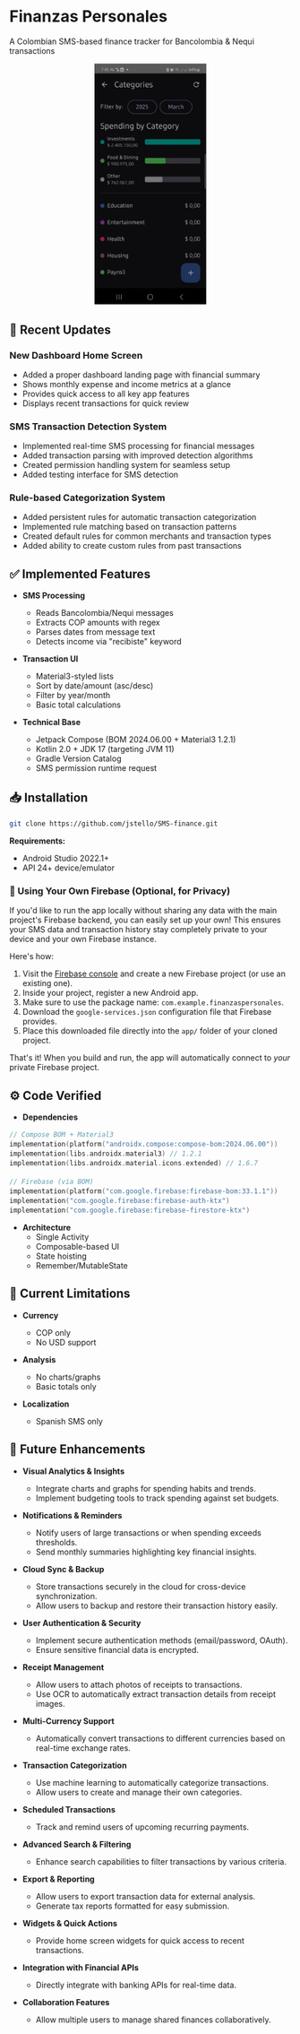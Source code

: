 # Finanzas Personales

A Colombian SMS-based finance tracker for Bancolombia & Nequi transactions

<p align="center">
  <img src="assets/Categorize.gif" alt="Categorize Demo" width="200"/>
</p>


## 🎉 Recent Updates

### New Dashboard Home Screen
- Added a proper dashboard landing page with financial summary
- Shows monthly expense and income metrics at a glance
- Provides quick access to all key app features
- Displays recent transactions for quick review

### SMS Transaction Detection System
- Implemented real-time SMS processing for financial messages
- Added transaction parsing with improved detection algorithms
- Created permission handling system for seamless setup
- Added testing interface for SMS detection

### Rule-based Categorization System
- Added persistent rules for automatic transaction categorization
- Implemented rule matching based on transaction patterns
- Created default rules for common merchants and transaction types
- Added ability to create custom rules from past transactions

## ✅ Implemented Features

- **SMS Processing**
  - Reads Bancolombia/Nequi messages
  - Extracts COP amounts with regex
  - Parses dates from message text
  - Detects income via "recibiste" keyword

- **Transaction UI**
  - Material3-styled lists
  - Sort by date/amount (asc/desc)
  - Filter by year/month
  - Basic total calculations

- **Technical Base**
  - Jetpack Compose (BOM 2024.06.00 + Material3 1.2.1)
  - Kotlin 2.0 + JDK 17 (targeting JVM 11)
  - Gradle Version Catalog
  - SMS permission runtime request

## 📥 Installation

```bash
git clone https://github.com/jstello/SMS-finance.git
```
**Requirements:**
- Android Studio 2022.1+
- API 24+ device/emulator

### 🔧 Using Your Own Firebase (Optional, for Privacy)

If you'd like to run the app locally without sharing any data with the main project's Firebase backend, you can easily set up your own! This ensures your SMS data and transaction history stay completely private to your device and your own Firebase instance.

Here's how:

1.  Visit the [Firebase console](https://console.firebase.google.com/) and create a new Firebase project (or use an existing one).
2.  Inside your project, register a new Android app.
3.  Make sure to use the package name: `com.example.finanzaspersonales`.
4.  Download the `google-services.json` configuration file that Firebase provides.
5.  Place this downloaded file directly into the `app/` folder of your cloned project.

That's it! When you build and run, the app will automatically connect to *your* private Firebase project.

## ⚙️ Code Verified

- **Dependencies**
```kotlin
// Compose BOM + Material3
implementation(platform("androidx.compose:compose-bom:2024.06.00"))
implementation(libs.androidx.material3) // 1.2.1
implementation(libs.androidx.material.icons.extended) // 1.6.7

// Firebase (via BOM)
implementation(platform("com.google.firebase:firebase-bom:33.1.1"))
implementation("com.google.firebase:firebase-auth-ktx")
implementation("com.google.firebase:firebase-firestore-ktx")
```

- **Architecture**
  - Single Activity
  - Composable-based UI
  - State hoisting
  - Remember/MutableState

## 🚧 Current Limitations

- **Currency**
  - COP only
  - No USD support

- **Analysis**
  - No charts/graphs
  - Basic totals only

- **Localization**
  - Spanish SMS only

## 🌟 Future Enhancements

- **Visual Analytics & Insights**
  - Integrate charts and graphs for spending habits and trends.
  - Implement budgeting tools to track spending against set budgets.

- **Notifications & Reminders**
  - Notify users of large transactions or when spending exceeds thresholds.
  - Send monthly summaries highlighting key financial insights.

- **Cloud Sync & Backup**
  - Store transactions securely in the cloud for cross-device synchronization.
  - Allow users to backup and restore their transaction history easily.

- **User Authentication & Security**
  - Implement secure authentication methods (email/password, OAuth).
  - Ensure sensitive financial data is encrypted.

- **Receipt Management**
  - Allow users to attach photos of receipts to transactions.
  - Use OCR to automatically extract transaction details from receipt images.

- **Multi-Currency Support**
  - Automatically convert transactions to different currencies based on real-time exchange rates.

- **Transaction Categorization**
  - Use machine learning to automatically categorize transactions.
  - Allow users to create and manage their own categories.

- **Scheduled Transactions**
  - Track and remind users of upcoming recurring payments.

- **Advanced Search & Filtering**
  - Enhance search capabilities to filter transactions by various criteria.

- **Export & Reporting**
  - Allow users to export transaction data for external analysis.
  - Generate tax reports formatted for easy submission.

- **Widgets & Quick Actions**
  - Provide home screen widgets for quick access to recent transactions.

- **Integration with Financial APIs**
  - Directly integrate with banking APIs for real-time data.

- **Collaboration Features**
  - Allow multiple users to manage shared finances collaboratively.
